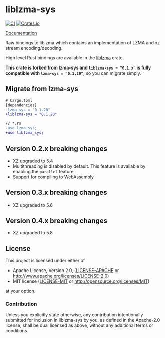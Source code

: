 # liblzma-sys

[![CI](https://github.com/Portable-Network-Archive/liblzma-rs/actions/workflows/main.yml/badge.svg)](https://github.com/Portable-Network-Archive/liblzma-rs/actions/workflows/main.yml)
[![Crates.io][crates-badge]][crates-url]

[crates-badge]: https://img.shields.io/crates/v/liblzma-sys.svg
[crates-url]: https://crates.io/crates/liblzma-sys

[Documentation](https://docs.rs/liblzma-sys)

Raw bindings to liblzma which contains an implementation of LZMA and xz stream
encoding/decoding.

High level Rust bindings are available in the [liblzma](https://crates.io/crates/liblzma) crate.

**This crate is forked from [lzma-sys](https://crates.io/crates/lzma-sys) and `liblzma-sys = "0.1.x"` is fully compatible with `lzma-sys = "0.1.20"`,**
so you can migrate simply.

## Migrate from lzma-sys

```diff
# Cargo.toml
[dependencies]
-lzma-sys = "0.1.20"
+liblzma-sys = "0.1.20"
```

```diff
// *.rs
-use lzma_sys;
+use liblzma_sys;
```

## Version 0.2.x breaking changes

- XZ upgraded to 5.4
- Multithreading is disabled by default.
  This feature is available by enabling the `parallel` feature
- Support for compiling to WebAssembly

## Version 0.3.x breaking changes

- XZ upgraded to 5.6

## Version 0.4.x breaking changes

- XZ upgraded to 5.8

## License

This project is licensed under either of

* Apache License, Version 2.0, ([LICENSE-APACHE](LICENSE-APACHE) or
  http://www.apache.org/licenses/LICENSE-2.0)
* MIT license ([LICENSE-MIT](LICENSE-MIT) or
  http://opensource.org/licenses/MIT)

at your option.

### Contribution

Unless you explicitly state otherwise, any contribution intentionally submitted
for inclusion in liblzma-sys by you, as defined in the Apache-2.0 license, shall be
dual licensed as above, without any additional terms or conditions.
